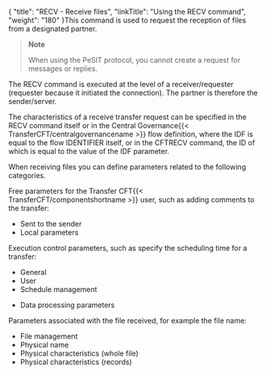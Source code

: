 {
    "title": "RECV - Receive files",
    "linkTitle": "Using the RECV command",
    "weight": "180"
}This command is used to request the reception of files from a designated partner.

> **Note**
>
> When using the PeSIT protocol, you cannot create a request for messages or replies.

The RECV command is executed at the level of a receiver/requester (requester because it initiated the connection). The partner is therefore the sender/server.

The characteristics of a receive transfer request can be specified in the RECV command itself or in the Central Governance{{< TransferCFT/centralgovernancename  >}} flow definition, where the IDF is equal to the flow IDENTIFIER itself, or in the CFTRECV command, the ID of which is equal to the value of the IDF parameter.

When receiving files you can define parameters related to the following categories.

Free parameters
for the Transfer CFT{{< TransferCFT/componentshortname  >}} user, such as adding comments to the transfer:

- Sent to the
    sender
- Local parameters

Execution control
parameters, such as specify the scheduling time for a transfer:

- General
- User
- Schedule management

<!-- -->

- Data processing
    parameters

Parameters associated
with the file received, for example the file name:

- File management
- Physical name
- Physical characteristics
    (whole file)
- Physical characteristics
    (records)
